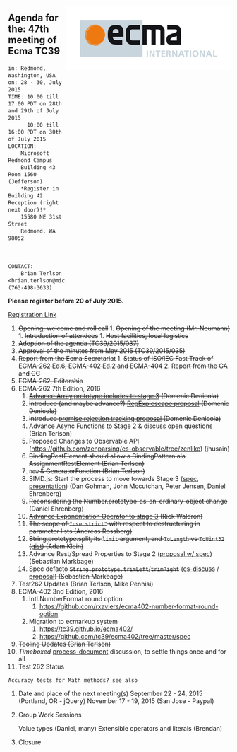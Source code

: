 <img src="../images/Ecma_RVB-003.jpg"
     align="right" alt="" />

## Agenda for the: 47th meeting of Ecma TC39

    in: Redmond, Washington, USA
    on: 28 - 30, July 2015
    TIME: 10:00 till 17:00 PDT on 28th and 29th of July 2015
          10:00 till 16:00 PDT on 30th of July 2015
    LOCATION:
        Microsoft Redmond Campus
        Building 43 Room 1560 (Jefferson)
        *Register in Building 42 Reception (right next door)!*
        15580 NE 31st Street
        Redmond, WA 98052
        
        

    CONTACT:
        Brian Terlson <brian.terlson@microsoft.com> (763-498-3633)

**Please register before 20 of July 2015.**

[Registration Link](http://doodle.com/qt7cxyuber7pckww)

  1. ~~Opening, welcome and roll call~~
    1. ~~Opening of the meeting (Mr. Neumann)~~
    1. ~~Introduction of attendees~~
    1. ~~Host facilities, local logistics~~
  1. ~~Adoption of the agenda (TC39/2015/037)~~
  1. ~~Approval of the minutes from May 2015 (TC39/2015/035)~~
  1.  ~~Report from the Ecma Secretariat~~
     1. ~~Status of ISO/IEC Fast Track of ECMA-262 Ed.6, ECMA-402 Ed.2 and ECMA-404~~
     2. ~~Report from the GA and CC~~
  1. ~~ECMA-262, Editorship~~
  1. ECMA-262 7th Edition, 2016
     1. ~~[Advance Array.prototype.includes to stage 3](https://github.com/tc39/Array.prototype.includes/issues/12) (Domenic Denicola)~~
     1. ~~Introduce (and maybe advance?) [RegExp.escape proposal](https://github.com/benjamingr/RegExp.escape) (Domenic Denicola)~~
     1. ~~Introduce [promise rejection tracking proposal](https://github.com/domenic/unhandled-rejections-browser-spec#changes-to-ecmascript) (Domenic Denicola)~~
     1. Advance Async Functions to Stage 2 & discuss open questions (Brian Terlson)
     1. Proposed Changes to Observable API (https://github.com/zenparsing/es-observable/tree/zenlike) (jhusain)
     1. ~~BindingRestElement should allow a BindingPattern ala AssignmentRestElement (Brian Terlson)~~
     1. ~~`new` & GeneratorFunction (Brian Terlson)~~
     1. SIMD.js: Start the process to move towards Stage 3 ([spec](http://littledan.github.io/simd.html), [presentation](https://docs.google.com/presentation/d/1qUtpD3NZd7ZArlGZWMGcbqnKTCojW_vyD9jXZFzo2Z0/edit)) (Dan Gohman, John Mccutchan, Peter Jensen, Daniel Ehrenberg) 
     1. ~~Reconsidering the Number.prototype-as-an-ordinary-object change (Daniel Ehrenberg)~~
     1. ~~[Advance Exponentiation Operator to stage 3](https://github.com/rwaldron/exponentiation-operator/) (Rick Waldron)~~
     1. ~~The scope of `"use strict"` with respect to destructuring in parameter lists (Andreas Rossberg)~~
     1. ~~String.prototype.split, its `limit` argument, and `ToLength` vs `ToUint32` ([gist](https://gist.github.com/ajklein/335e0f948c500a0c25dc)) (Adam Klein)~~
     1. Advance Rest/Spread Properties to Stage 2 ([proposal w/ spec](https://github.com/sebmarkbage/ecmascript-rest-spread)) (Sebastian Markbage)
     1. ~~Spec defacto `String.prototype.trimLeft`/`trimRight` ([es-discuss](https://esdiscuss.org/topic/string-prototype-trimright-trimleft) / [proposal](https://github.com/sebmarkbage/ecmascript-string-left-right-trim)) (Sebastian Markbage)~~
  1. Test262 Updates (Brian Terlson, Mike Pennisi)
  1. ECMA-402 3nd Edition, 2016
     1. Intl.NumberFormat round option
          1. https://github.com/rxaviers/ecma402-number-format-round-option 
     1. Migration to ecmarkup system
          1. https://tc39.github.io/ecma402/
          2. https://github.com/tc39/ecma402/tree/master/spec
  1. ~~Tooling Updates (Brian Terlson)~~
  1. *Timeboxed* [process-document](https://tc39.github.io/process-document/) discussion, to settle things once and for all
  2. Test 262 Status

    Accuracy tests for Math methods? see also

1.  Date and place of the next meeting(s)
    September 22 - 24, 2015 (Portland, OR - jQuery)
    November 17 - 19, 2015 (San Jose - Paypal)

1.  Group Work Sessions

    Value types (Daniel, many)
    Extensible operators and literals (Brendan)

1.  Closure
